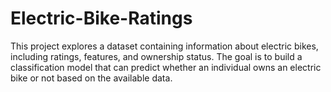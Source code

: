 # Electric-Bike-Ratings
This project explores a dataset containing information about electric bikes, including ratings, features, and ownership status. The goal is to build a classification model that can predict whether an individual owns an electric bike or not based on the available data.
